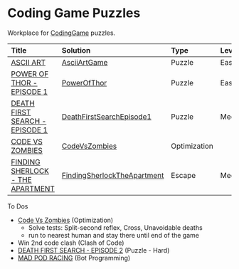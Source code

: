# Coding Game Puzzles

Workplace for [CodingGame](https://www.codingame.com/) puzzles.

| Title                              | Solution                      | Type         | Level  |
|:-----------------------------------|:------------------------------|:-------------|:-------| 
| [ASCII ART]                        | [AsciiArtGame]                | Puzzle       | Easy   |
| [POWER OF THOR - EPISODE 1]        | [PowerOfThor]                 | Puzzle       | Easy   |
| [DEATH FIRST SEARCH - EPISODE 1]   | [DeathFirstSearchEpisode1]    | Puzzle       | Medium |
| [CODE VS ZOMBIES]                  | [CodeVsZombies]               | Optimization |        |
| [FINDING SHERLOCK - THE APARTMENT] | [FindingSherlockTheApartment] | Escape       | Medium |

To Dos

* [Code Vs Zombies](https://www.codingame.com/multiplayer/optimization/code-vs-zombies) (Optimization)
  * Solve tests: Split-second reflex, Cross, Unavoidable deaths
  * run to nearest human and stay there until end of the game
* Win 2nd code clash (Clash of Code)
* [DEATH FIRST SEARCH - EPISODE 2](https://www.codingame.com/training/hard/death-first-search-episode-2) (Puzzle - Hard)
* [MAD POD RACING](https://www.codingame.com/multiplayer/bot-programming/mad-pod-racing) (Bot Programming)

[ASCII ART]: https://www.codingame.com/training/easy/ascii-art
[AsciiArtGame]: src/main/kotlin/AsciiArtGame.kt

[POWER OF THOR - EPISODE 1]: https://www.codingame.com/training/easy/power-of-thor-episode-1
[PowerOfThor]: src/main/kotlin/PowerOfThor.kt

[DEATH FIRST SEARCH - EPISODE 1]: https://www.codingame.com/training/medium/death-first-search-episode-1
[DeathFirstSearchEpisode1]: src/main/kotlin/DeathFirstSearchEpisode1.kt

[CODE VS ZOMBIES]: https://www.codingame.com/multiplayer/optimization/code-vs-zombies
[CodeVsZombies]: src/main/kotlin/DeathFirstSearchEpisode1.kt

[FINDING SHERLOCK - THE APARTMENT]: https://escape.codingame.com/games/12
[FindingSherlockTheApartment]: src/main/kotlin/FindingSherlockTheApartment.kt

